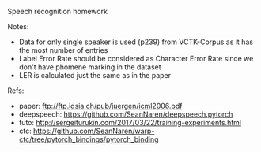 Speech recognition homework

Notes:
* Data for only single speaker is used (p239) from VCTK-Corpus as it has the most number of entries
* Label Error Rate should be considered as Character Error Rate since we don't have phomene marking in the dataset
* LER is calculated just the same as in the paper

Refs:
* paper: ftp://ftp.idsia.ch/pub/juergen/icml2006.pdf
* deepspeech: https://github.com/SeanNaren/deepspeech.pytorch
* tuto: http://sergeiturukin.com/2017/03/22/training-experiments.html
* ctc: https://github.com/SeanNaren/warp-ctc/tree/pytorch_bindings/pytorch_binding
